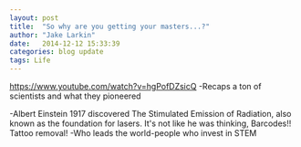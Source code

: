 ```yaml
---
layout: post
title:  "So why are you getting your masters...?"
author: "Jake Larkin"
date:   2014-12-12 15:33:39
categories: blog update
tags: Life
---
```

https://www.youtube.com/watch?v=hgPofDZsicQ
-Recaps a ton of scientists and what they pioneered

-Albert Einstein 1917 discovered The Stimulated Emission of Radiation, also known as the foundation for lasers. It's not like he was thinking, Barcodes!! Tattoo removal!
-Who leads the world-people who invest in STEM
